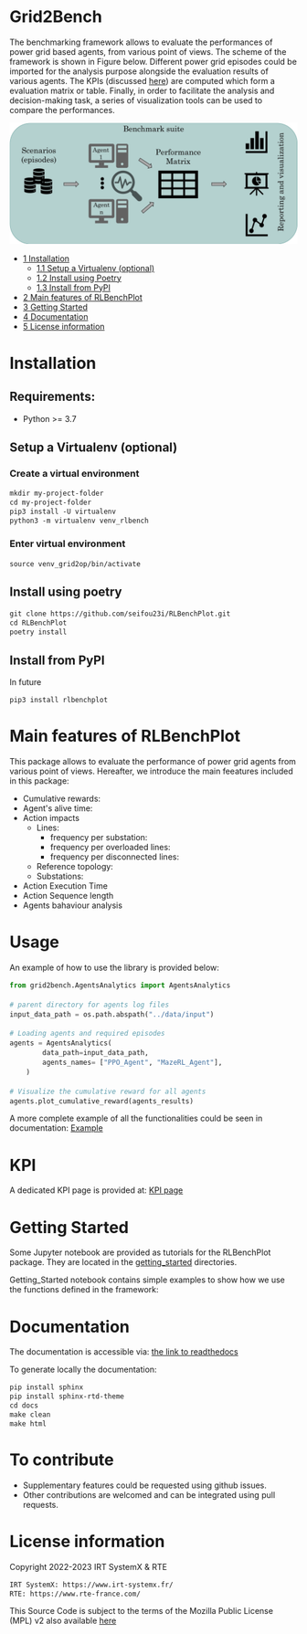 # Grid2Bench
The benchmarking framework allows to evaluate the performances of power grid based agents, from various point of views. The scheme of the framework is shown in Figure below. Different power grid episodes could be imported for the analysis purpose alongside the evaluation results of various agents. The KPIs (discussed [here](#main-features-of-rlbenchplot)) are computed which form a evaluation matrix or table. Finally, in order to facilitate the analysis and decision-making task, a series of visualization tools can be used to compare the performances.

![Scheme](./docs/source/imgs/Benchmarking_Scheme.jpg)

*   [1 Installation](#installation)
    *   [1.1 Setup a Virtualenv (optional)](#setup-a-virtualenv-optional)
    *   [1.2 Install using Poetry](#install-using-poetry)
    *   [1.3 Install from PyPI](#install-from-pypi)
*   [2 Main features of RLBenchPlot](#main-features-of-rlbenchplot)
*   [3 Getting Started](#getting-started)
*   [4 Documentation](#documentation)
*   [5 License information](#license-information)

# Installation
## Requirements:
*   Python >= 3.7

## Setup a Virtualenv (optional)
### Create a virtual environment 
```commandline
mkdir my-project-folder
cd my-project-folder
pip3 install -U virtualenv
python3 -m virtualenv venv_rlbench
```
### Enter virtual environment
```commandline
source venv_grid2op/bin/activate
```

## Install using poetry
```commandline
git clone https://github.com/seifou23i/RLBenchPlot.git
cd RLBenchPlot
poetry install
```

## Install from PyPI
In future 
```commandline
pip3 install rlbenchplot
```

# Main features of RLBenchPlot
This package allows to evaluate the performance of power grid agents from various point of views. 
Hereafter, we introduce the main feeatures included in this package:

- Cumulative rewards: 
- Agent's alive time:
- Action impacts
   - Lines:  
      - frequency per substation:
      - frequency per overloaded lines:
      - frequency per disconnected lines:
   - Reference topology:
   - Substations:    
- Action Execution Time
- Action Sequence length
- Agents bahaviour analysis

# Usage
An example of how to use the library is provided below:

```python
from grid2bench.AgentsAnalytics import AgentsAnalytics

# parent directory for agents log files
input_data_path = os.path.abspath("../data/input")

# Loading agents and required episodes
agents = AgentsAnalytics(
        data_path=input_data_path,
        agents_names= ["PPO_Agent", "MazeRL_Agent"],
    )

# Visualize the cumulative reward for all agents
agents.plot_cumulative_reward(agents_results)
```

A more complete example of all the functionalities could be seen in documentation: [Example](docs/source/examples.rst)

# KPI
A dedicated KPI page is provided at: [KPI page](docs/source/kpi.rst)

# Getting Started
Some Jupyter notebook are provided as tutorials for the RLBenchPlot package. They are located in the 
[getting_started](getting_started) directories. 

Getting_Started notebook contains simple examples to show how we use the functions defined in the framework:

<!--   * Loading agent results- fot this part there are 2 options:
      * First option: you can load agent's resulsts separately [using EpisodeData class]
      * Second Option: you can load all the agents' results at onece [using AgentsAnalytics class]
   * Action Frequency
   * Impact of actions on objects 
   * Action Execution Time
   * Action Sequence length
   * Agents bahaviour analysis -->


   

# Documentation
The documentation is accessible via: [the link to readthedocs](readthedocs.org)

To generate locally the documentation:
```commandline
pip install sphinx
pip install sphinx-rtd-theme
cd docs
make clean
make html
```

# To contribute
* Supplementary features could be requested using github issues. 
* Other contributions are welcomed and can be integrated using pull requests.

# License information
Copyright 2022-2023 IRT SystemX & RTE

    IRT SystemX: https://www.irt-systemx.fr/
    RTE: https://www.rte-france.com/

This Source Code is subject to the terms of the Mozilla Public License (MPL) v2 also available 
[here](https://www.mozilla.org/en-US/MPL/2.0/)
